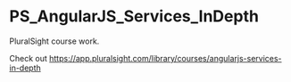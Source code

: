 # PS_AngularJS_Services_InDepth
PluralSight course work.

Check out <a href="https://app.pluralsight.com/library/courses/angularjs-services-in-depth" target="_blank">https://app.pluralsight.com/library/courses/angularjs-services-in-depth</a>

